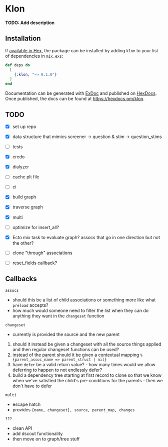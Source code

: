 # Klon

**TODO: Add description**

## Installation

If [available in Hex](https://hex.pm/docs/publish), the package can be installed
by adding `klon` to your list of dependencies in `mix.exs`:

```elixir
def deps do
  [
    {:klon, "~> 0.1.0"}
  ]
end
```

Documentation can be generated with [ExDoc](https://github.com/elixir-lang/ex_doc)
and published on [HexDocs](https://hexdocs.pm). Once published, the docs can
be found at <https://hexdocs.pm/klon>.

## TODO
- [x] set up repo
- [x] data structure that mimics screener -> question & stim -> question_stims
- [ ] tests
- [x] credo
- [x] dialyzer
- [ ] cache plt file
- [ ] ci
- [x] build graph
- [x] traverse graph
- [x] multi
- [ ] optimize for insert_all?
- [x] Ecto mix task to evaluate graph? assocs that go in one direction but not the other?
- [ ] clone "through" associations
- [ ] reset_fields callback?


## Callbacks
`assocs` 
 - should this be a list of child associations or something more like what `preload` accepts?
 - how much would someone need to filter the list when they can do anything they want in the `changeset` function

`changeset` 
  - currently is provided the source and the new parent
  1. should it instead be given a changeset with all the source things applied and then regular changeset functions can be used?
  2. instead of the parent should it be given a contextual mapping `%{parent_assoc_name => parent_struct | nil}`
  3. have `defer` be a valid return value?
    - how many times would we allow deferring to happen to not endlessly defer?
  4. build a dependency tree starting at first record to clone so that we know when we've satisfied the child's pre-conditions for the parents
    - then we don't have to defer
           
`multi`
 - escape hatch
 - provides `{name, changeset}, source, parent_map, changes`

`???` 
- clean API
- add dscout functionality
- then move on to graph/tree stuff
